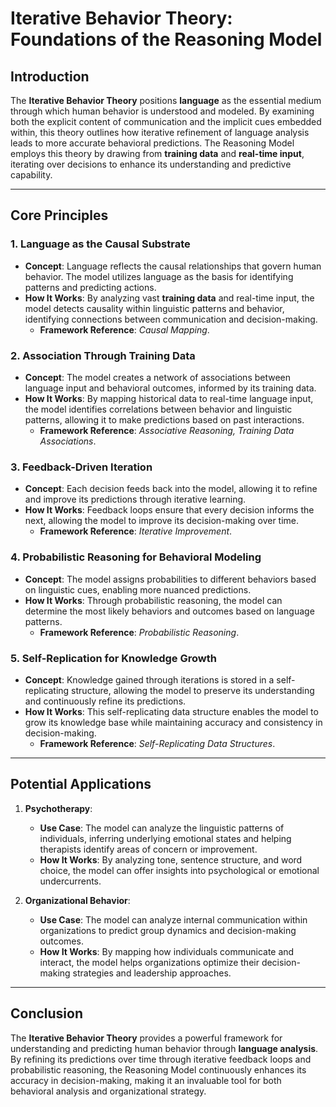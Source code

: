 # Iterative Behavior Theory: Foundations of the Reasoning Model

## **Introduction**

The **Iterative Behavior Theory** positions **language** as the essential medium through which human behavior is understood and modeled. By examining both the explicit content of communication and the implicit cues embedded within, this theory outlines how iterative refinement of language analysis leads to more accurate behavioral predictions. The Reasoning Model employs this theory by drawing from **training data** and **real-time input**, iterating over decisions to enhance its understanding and predictive capability.

---

## **Core Principles**

### **1. Language as the Causal Substrate**
- **Concept**: Language reflects the causal relationships that govern human behavior. The model utilizes language as the basis for identifying patterns and predicting actions.
- **How It Works**: By analyzing vast **training data** and real-time input, the model detects causality within linguistic patterns and behavior, identifying connections between communication and decision-making.
  - **Framework Reference**: *Causal Mapping*.

### **2. Association Through Training Data**
- **Concept**: The model creates a network of associations between language input and behavioral outcomes, informed by its training data.
- **How It Works**: By mapping historical data to real-time language input, the model identifies correlations between behavior and linguistic patterns, allowing it to make predictions based on past interactions.
  - **Framework Reference**: *Associative Reasoning, Training Data Associations*.

### **3. Feedback-Driven Iteration**
- **Concept**: Each decision feeds back into the model, allowing it to refine and improve its predictions through iterative learning.
- **How It Works**: Feedback loops ensure that every decision informs the next, allowing the model to improve its decision-making over time.
  - **Framework Reference**: *Iterative Improvement*.

### **4. Probabilistic Reasoning for Behavioral Modeling**
- **Concept**: The model assigns probabilities to different behaviors based on linguistic cues, enabling more nuanced predictions.
- **How It Works**: Through probabilistic reasoning, the model can determine the most likely behaviors and outcomes based on language patterns.
  - **Framework Reference**: *Probabilistic Reasoning*.

### **5. Self-Replication for Knowledge Growth**
- **Concept**: Knowledge gained through iterations is stored in a self-replicating structure, allowing the model to preserve its understanding and continuously refine its predictions.
- **How It Works**: This self-replicating data structure enables the model to grow its knowledge base while maintaining accuracy and consistency in decision-making.
  - **Framework Reference**: *Self-Replicating Data Structures*.

---

## **Potential Applications**

1. **Psychotherapy**: 
   - **Use Case**: The model can analyze the linguistic patterns of individuals, inferring underlying emotional states and helping therapists identify areas of concern or improvement.
   - **How It Works**: By analyzing tone, sentence structure, and word choice, the model can offer insights into psychological or emotional undercurrents.

2. **Organizational Behavior**:
   - **Use Case**: The model can analyze internal communication within organizations to predict group dynamics and decision-making outcomes.
   - **How It Works**: By mapping how individuals communicate and interact, the model helps organizations optimize their decision-making strategies and leadership approaches.

---

## **Conclusion**

The **Iterative Behavior Theory** provides a powerful framework for understanding and predicting human behavior through **language analysis**. By refining its predictions over time through iterative feedback loops and probabilistic reasoning, the Reasoning Model continuously enhances its accuracy in decision-making, making it an invaluable tool for both behavioral analysis and organizational strategy.

